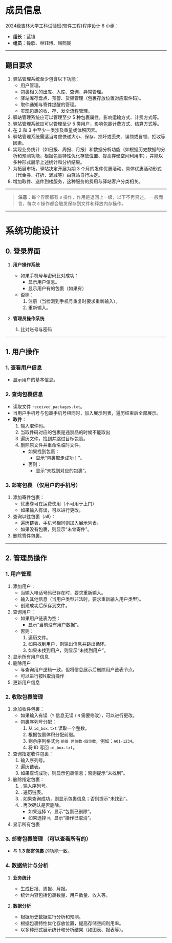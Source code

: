 # 成员信息

2024级吉林大学工科试验班(软件工程)程序设计 6 小组：

- **组长**：蓝镇
- **组员**：操歌、林钰博、屈熙宸

---

## 题目要求

1. 驿站管理系统至少包含以下功能：
   - 用户管理。
   - 包裹相关的出库、入库、查询、异常管理。
   - 驿站库存盘点、预警、货架管理（包裹存放位置对应取件码）。
   - 取件通知与寄件提醒的管理。
   - 实现包裹的收、存、发全流程管理。
2. 驿站管理系统应可以管理至少 5 种包裹属性，影响运输方式、计费方式等。
3. 驿站管理系统应可以管理至少 5 类用户，影响包裹计费方式、结算方式等。
4. 在 2 和 3 中至少一类涉及重量或体积因素。
5. 驿站管理系统需适当考虑快递大小、保存、损坏或丢失、误领或冒领、拒收等因素。
6. 实现业务统计（如日报、周报、月报）和数据分析功能（如根据历史数据的分析和预测功能，根据包裹特性优化存放位置、提高存储空间利用率），并能以多种形式展示上述统计和分析结果。
7. 为拓展市场，驿站决定开展为期 3 个月的发件优惠活动，具体优惠活动形式（代金券、打折、满减等）由驿站自行决定。
8. 增加取件、送件到楼服务，这种服务的费用与驿站客户分类相关。

---

> **注意**：每个界面都有 `0` 操作，作用是返回上一级，以下不再赘述。
> 一般而言，每次 `0` 操作都会触发保存到文件和释放内存操作。

---

# 系统功能设计

## **0. 登录界面**

1. **用户操作系统**
   - 如果手机号与密码比对成功：
     - 显示用户信息。
     - 显示用户有的包裹（如果有）
   - 否则：
     1. 注册（当检测到手机号重复时要求重新输入）。
     2. 重新输入。

1. **管理员操作系统**
	1. 比对账号与密码

---

## **1. 用户操作**

### 1. **查看用户信息**
   - 显示用户的基本信息。

### 2. **查询包裹信息**
   - 读取文件 `received_packages.txt`。
   - 当用户手机号与包裹手机号相同时，加入展示列表，遍历结束后全部展示。
   - **取件**：
     1. 输入取件码。
     2. 当取件码对应的包裹是违禁品的时候不能取出
     3. 遍历文件，找到并跳过目标包裹。
     4. 删除原文件并重命名临时文件。
        - 如果找到包裹：
          - 显示“包裹取走成功！”。
        - 否则：
          - 显示“未找到对应的包裹”。

### 3. **邮寄包裹** （仅用户的手机号）
   1. 添加寄件包裹：
	  - 优惠卷可在运费使用（不可用于上门）
      - 如果输入有误，可以进行更改。
   2. 查询以往包裹（all）：
      - 遍历链表，手机号相同则加入展示列表。
      - 如果没有包裹，则显示“未曾寄件”。
   3. 删除寄件包裹。

---

## **2. 管理员操作**

### 1. **用户管理** 

1. 添加用户：
      - 当输入电话号码已存在时，要求重新输入。
      - 输入其他信息（当用户类型非法时，要求重新输入用户类型）。
      - 创建成功后保存到文件。
2. 查询用户：
      - 如果用户链表为空：
        - 显示“当前没有用户数据”。
      - 否则：
        1. 遍历文件。
        2. 如果找到用户，则输出信息并跳出循环。
        3. 如果未找到用户，则显示“未找到用户”。
3. 显示所有用户信息
4. 删除用户
      - 与查询用户逻辑一致，但将信息展示后删除用户链表节点。
      - 可以进行按N取消操作
5. 更新用户信息

### 2. **收取包裹管理**
1. 添加收件包裹：
      - 如果输入有误（`Y` 信息无误 / `N` 需要修改），可以进行更改。
      - 包裹序列号分配：
        1. 从 `id_box.txt` 读取一个整数。
        2. 根据包裹体积分配前缀。
        3. 剩余序列格式为 `前缀 两位数-四位数`，例如：`A01-1234`。
        4. 将 ID 写回 `id_box.txt`。
2. 查询指定收件包裹：
      1. 输入序列号。
      2. 遍历链表。
      3. 如果查询成功，则显示包裹信息；否则提示“未找到”。
3. 删除指定包裹：
    1. . 输入序列号。
    2. . 遍历链表。
    3. . 如果查询成功，则显示包裹信息；否则提示“未找到”。
    4. . 再次确认是否删除。
         - 如果选择 `Y`，显示“包裹已删除”。
         - 如果选择 `N`，显示“操作已取消”。
4. 显示所有包裹

### 3. **邮寄包裹管理** （可以查看所有的）
   - 与 **1.3 邮寄包裹** 的功能一致。
### **4. 数据统计与分析**

1. **业务统计**
   - 生成日报、周报、月报。
   - 统计内容包括包裹数量、用户数量、收入等。

2. **数据分析**
   - 根据历史数据进行分析和预测。
   - 根据包裹特性优化存放位置，提高存储空间利用率。
   - 以多种形式展示统计和分析结果（如图表、报表等）。
--- 
